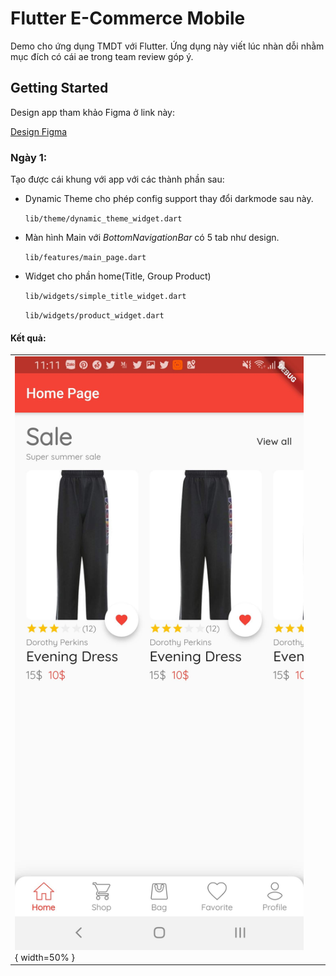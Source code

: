 # Flutter E-Commerce Mobile

Demo cho ứng dụng TMDT với Flutter. Ứng dụng này viết lúc nhàn dỗi nhằm mục đích có cái ae trong team review góp ý.

## Getting Started
Design app tham khảo Figma ở link này:

[Design Figma](https://www.figma.com/file/RP12HfFdgvuitYP6lz8X3h/E-commerce-Application-by-Fively-%2F-Light-Version-(Copy)?node-id=91%3A274&viewport=1266%2C-486%2C1.3325926065444946 
)
### Ngày 1:
Tạo được cái khung với app với các thành phần sau:

- Dynamic Theme cho phép config support thay đổi darkmode sau này.
    
    `lib/theme/dynamic_theme_widget.dart`
    
- Màn hình Main với _BottomNavigationBar_ có 5 tab như design.

    `lib/features/main_page.dart`
    
    
- Widget cho phần home(Title, Group Product)

    `lib/widgets/simple_title_widget.dart`
    
    `lib/widgets/product_widget.dart`
    
#### Kết quả:
|        |            |   |
| ------------- |:-------------:| -----:|
| ![](./demo/day1_home.jpg){ width=50% }| | |